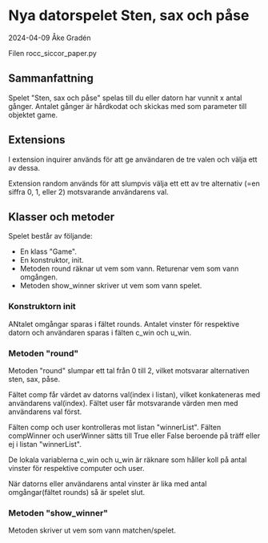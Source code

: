 # Nya datorspelet Sten, sax och påse
2024-04-09 Åke Gradén

Filen rocc_siccor_paper.py


## Sammanfattning 
Spelet "Sten, sax och påse" spelas till du eller datorn har vunnit x antal gånger. Antalet gånger är hårdkodat och skickas med som parameter till objektet game.

## Extensions
I extension inquirer används för att ge användaren de tre valen och välja ett av dessa.

Extension random används för att slumpvis välja ett ett av tre alternativ (=en siffra 0, 1, eller 2) motsvarande användarens val.

## Klasser och metoder 
Spelet består av följande: 
- En klass "Game".
- En konstruktor, init. 
- Metoden round räknar ut vem som vann. Returenar vem som vann omgången. 
- Metoden show_winner skriver ut vem som vann spelet.

### Konstruktorn init
ANtalet omgångar sparas i fältet rounds.
Antalet vinster för respektive datorn och användaren sparas i fälten c_win och u_win.

### Metoden "round"
Metoden "round" slumpar ett tal från 0 till 2, vilket motsvarar alternativen sten, sax, påse.

Fältet comp får värdet av datorns val(index i listan), vilket konkateneras med användarens val(index).
Fältet user får motsvarande värden men med användarens val först. 

Fälten comp och user kontrolleras mot listan "winnerList". 
Fälten compWinner och userWinner sätts till True eller False beroende på träff eller ej i listan "winnerList". 

De lokala variablerna c_win och u_win är räknare som håller koll på antal vinster för respektive computer och user. 

När datorns eller användarens antal vinster är lika med antal omgångar(fältet rounds) så är spelet slut.

### Metoden "show_winner"
Metoden skriver ut vem som vann matchen/spelet.


